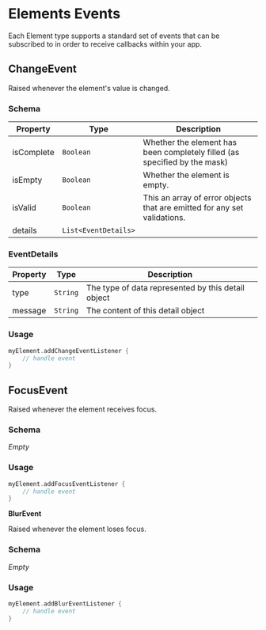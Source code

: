 # Elements Events

Each Element type supports a standard set of events that can be subscribed to in order to receive
callbacks within your app.

## ChangeEvent

Raised whenever the element's value is changed.

### Schema

| Property   | Type                 | Description                                                               |
|------------|----------------------|---------------------------------------------------------------------------|
| isComplete | `Boolean`            | Whether the element has been completely filled (as specified by the mask) |
| isEmpty    | `Boolean`            | Whether the element is empty.                                             |
| isValid    | `Boolean`            | This an array of error objects that are emitted for any set validations.  |
| details    | `List<EventDetails>` |                                                                           |

### EventDetails

| Property | Type     | Description                                        |
|----------|----------|----------------------------------------------------|
| type     | `String` | The type of data represented by this detail object |
| message  | `String` | The content of this detail object                  |

### Usage

```kotlin
myElement.addChangeEventListener {
    // handle event
}
```

## FocusEvent

Raised whenever the element receives focus.

### Schema

*Empty*

### Usage

```kotlin
myElement.addFocusEventListener {
    // handle event
}
```

**BlurEvent**

Raised whenever the element loses focus.

### Schema

*Empty*

### Usage

```kotlin
myElement.addBlurEventListener {
    // handle event
}
```
